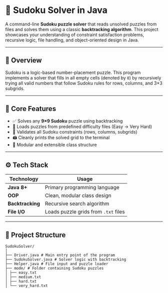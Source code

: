 # 🔢 Sudoku Solver in Java

A command-line **Sudoku puzzle solver** that reads unsolved puzzles from files and solves them using a classic **backtracking algorithm**. This project showcases your understanding of constraint satisfaction problems, recursive logic, file handling, and object-oriented design in Java.

---

## 🧠 Overview

Sudoku is a logic-based number-placement puzzle. This program implements a solver that fills in all empty cells (denoted by `0`) by recursively trying all valid numbers that follow Sudoku rules for rows, columns, and 3×3 subgrids.

---

## 🧩 Core Features

- ✅ Solves any **9×9 Sudoku** puzzle using backtracking
- 📁 Loads puzzles from predefined difficulty files (Easy → Very Hard)
- 🔢 Validates all Sudoku constraints (rows, columns, subgrids)
- 🖨️ Cleanly prints the solved grid to the terminal
- 🧪 Modular and extensible class structure

---

## ⚙️ Tech Stack

| Technology | Usage |
|------------|-------|
| **Java 8+** | Primary programming language |
| **OOP** | Clean, modular class design |
| **Backtracking** | Recursive search algorithm |
| **File I/O** | Loads puzzle grids from `.txt` files |

---

## 📂 Project Structure

```
SudokuSolver/
│
├── Driver.java # Main entry point of the program
├── SudokuSolver.java # Solver logic with backtracking
├── Helper.java # File input and puzzle loader
├── mode/ # Folder containing Sudoku puzzles
│ ├── easy.txt
│ ├── medium.txt
│ ├── hard.txt
│ └── very_hard.txt
```
